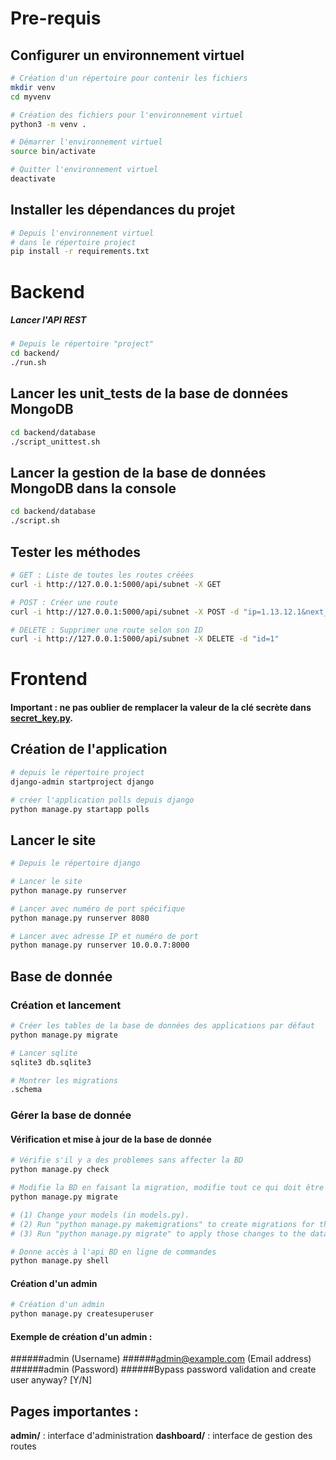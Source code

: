 # Pre-requis

## Configurer un environnement virtuel

```bash
# Création d'un répertoire pour contenir les fichiers
mkdir venv
cd myvenv

# Création des fichiers pour l'environnement virtuel
python3 -m venv .

# Démarrer l'environnement virtuel
source bin/activate

# Quitter l'environnement virtuel
deactivate
```

## Installer les dépendances du projet

```bash
# Depuis l'environnement virtuel
# dans le répertoire project
pip install -r requirements.txt
```

# Backend

##### Lancer l'API REST
```bash
# Depuis le répertoire "project"
cd backend/
./run.sh
```
## Lancer les unit_tests de la base de données MongoDB
```bash
cd backend/database
./script_unittest.sh
```
## Lancer la gestion de la base de données MongoDB dans la console
```bash
cd backend/database
./script.sh
```

## Tester les méthodes

```bash
# GET : Liste de toutes les routes créées
curl -i http://127.0.0.1:5000/api/subnet -X GET

# POST : Créer une route
curl -i http://127.0.0.1:5000/api/subnet -X POST -d "ip=1.13.12.1&next_hop=45.56.1.2&communities=45:4&communities=63:45"

# DELETE : Supprimer une route selon son ID
curl -i http://127.0.0.1:5000/api/subnet -X DELETE -d "id=1"
```

# Frontend

#### Important : ne pas oublier de remplacer la valeur de la clé secrète dans [secret_key.py](./frontend/secret_key.py).

## Création de l'application

```bash
# depuis le répertoire project
django-admin startproject django

# créer l'application polls depuis django
python manage.py startapp polls
```


## Lancer le site

```bash
# Depuis le répertoire django

# Lancer le site
python manage.py runserver

# Lancer avec numéro de port spécifique
python manage.py runserver 8080

# Lancer avec adresse IP et numéro de port
python manage.py runserver 10.0.0.7:8000
```

## Base de donnée

### Création et lancement

```bash
# Créer les tables de la base de données des applications par défaut
python manage.py migrate

# Lancer sqlite
sqlite3 db.sqlite3

# Montrer les migrations
.schema
```

### Gérer la base de donnée

#### Vérification et mise à jour de la base de donnée

```bash
# Vérifie s'il y a des problemes sans affecter la BD
python manage.py check

# Modifie la BD en faisant la migration, modifie tout ce qui doit être mis à jour
python manage.py migrate

# (1) Change your models (in models.py).
# (2) Run "python manage.py makemigrations" to create migrations for those changes
# (3) Run "python manage.py migrate" to apply those changes to the database.

# Donne accès à l'api BD en ligne de commandes
python manage.py shell
```

#### Création d'un admin

```bash
# Création d'un admin
python manage.py createsuperuser
```
#### Exemple de création d'un admin :
######admin  (Username)
######admin@example.com (Email address)
######admin (Password)
######Bypass password validation and create user anyway? [Y/N]

## Pages importantes :
**admin/** : interface d'administration
**dashboard/** : interface de gestion des routes

